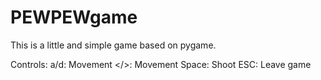 # PEWPEWgame
This is a little and simple game based on pygame.

Controls:
a/d: Movement
</>: Movement
Space: Shoot
ESC: Leave game
